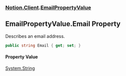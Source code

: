 ### [Notion.Client](Notion.Client.md 'Notion.Client').[EmailPropertyValue](Notion.Client.EmailPropertyValue.md 'Notion.Client.EmailPropertyValue')

## EmailPropertyValue.Email Property

Describes an email address.

```csharp
public string Email { get; set; }
```

#### Property Value
[System.String](https://docs.microsoft.com/en-us/dotnet/api/System.String 'System.String')